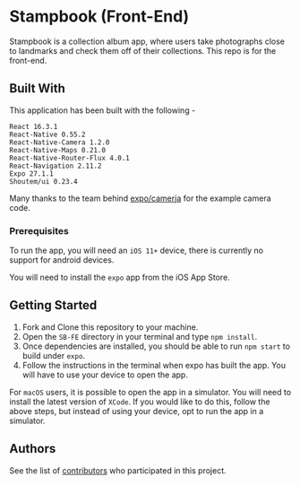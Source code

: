 # Stampbook (Front-End)

Stampbook is a collection album app, where users take photographs close to landmarks and check them off of their collections. This repo is for the front-end.

## Built With

This application has been built with the following -

```
React 16.3.1
React-Native 0.55.2
React-Native-Camera 1.2.0
React-Native-Maps 0.21.0
React-Native-Router-Flux 4.0.1
React-Navigation 2.11.2
Expo 27.1.1
Shoutem/ui 0.23.4
```

Many thanks to the team behind [expo/camerja](https://github.com/expo/camerja) for the example camera code.

### Prerequisites

To run the app, you will need an `iOS 11+` device, there is currently no support for android devices.

You will need to install the `expo` app from the iOS App Store.

## Getting Started

1.  Fork and Clone this repository to your machine.
2.  Open the `SB-FE` directory in your terminal and type `npm install`.
3.  Once dependencies are installed, you should be able to run `npm start` to build under `expo`.
4.  Follow the instructions in the terminal when expo has built the app. You will have to use your device to open the app.

For `macOS` users, it is possible to open the app in a simulator. You will need to install the latest version of `XCode`. If you would like to do this, follow the above steps, but instead of using your device, opt to run the app in a simulator.

## Authors

See the list of [contributors](https://github.com/nc-ateam/sb-be/contributors) who participated in this project.
